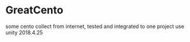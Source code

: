 # GreatCento
some cento collect from internet, tested and integrated to one project use unity 2018.4.25
